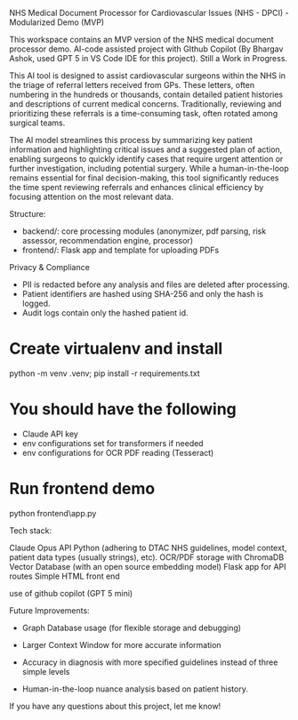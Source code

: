 NHS Medical Document Processor for Cardiovascular Issues (NHS - DPCI) - Modularized Demo (MVP)

This workspace contains an MVP version of the NHS medical document processor demo. AI-code assisted project with GIthub Copilot (By Bhargav Ashok, used GPT 5 in VS Code IDE for this project). Still a Work in Progress.

This AI tool is designed to assist cardiovascular surgeons within the NHS in the triage of referral letters received from GPs. These letters, often numbering in the hundreds or thousands, contain detailed patient histories and descriptions of current medical concerns. Traditionally, reviewing and prioritizing these referrals is a time-consuming task, often rotated among surgical teams.

The AI model streamlines this process by summarizing key patient information and highlighting critical issues and a suggested plan of action, enabling surgeons to quickly identify cases that require urgent attention or further investigation, including potential surgery. While a human-in-the-loop remains essential for final decision-making, this tool significantly reduces the time spent reviewing referrals and enhances clinical efficiency by focusing attention on the most relevant data.

Structure:
- backend/: core processing modules (anonymizer, pdf parsing, risk assessor, recommendation engine, processor)
- frontend/: Flask app and template for uploading PDFs

Privacy & Compliance
- PII is redacted before any analysis and files are deleted after processing.
- Patient identifiers are hashed using SHA-256 and only the hash is logged.
- Audit logs contain only the hashed patient id.

# Create virtualenv and install
python -m venv .venv; pip install -r requirements.txt

# You should have the following

- Claude API key
- env configurations set for transformers if needed
- env configurations for OCR PDF reading (Tesseract)

# Run frontend demo
python frontend\app.py


Tech stack:

Claude Opus API
Python (adhering to DTAC NHS guidelines, model context, patient data types (usually strings), etc).
OCR/PDF storage with ChromaDB Vector Database (with an open source embedding model)
Flask app for API routes
Simple HTML front end

use of github copilot (GPT 5 mini)

Future Improvements:

- Graph Database usage (for flexible storage and debugging)

- Larger Context Window for more accurate information

- Accuracy in diagnosis with more specified guidelines instead of three simple levels

- Human-in-the-loop nuance analysis based on patient history.


If you have any questions about this project, let me know! 


